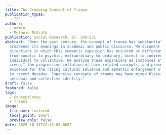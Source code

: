 ```yaml
---
title: The Creeping Concept of Trauma
publication_types:
  - "2"
authors:
  - admin
  - Melanie McGrath
publication: Social Research, 87, 509-531
abstract: 'Over the past century, the concept of trauma has substantially
  broadened its meanings in academic and public discourse. We document four
  directions in which this semantic expansion has occurred at different times:
  from somatic to psychic, extraordinary to ordinary, direct to indirect, and
  individual to collective. We analyze these expansions as instances of" concept
  creep," the progressive inflation of harm-related concepts, and present
  evidence for the rising cultural salience and semantic enlargement of trauma
  in recent decades. Expansive concepts of trauma may have mixed blessings for
  personal and collective identity.'
draft: false
featured: false
tags:
  - ConceptCreep
  - Trauma
image:
  filename: featured
  focal_point: Smart
  preview_only: false
date: 2020-10-31T22:43:00.000Z
---
```

